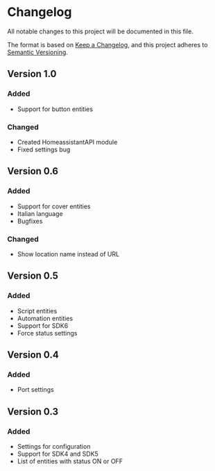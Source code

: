 # Changelog
All notable changes to this project will be documented in this file.
 
The format is based on [Keep a Changelog](https://keepachangelog.com/en/1.0.0/),
and this project adheres to [Semantic Versioning](https://semver.org/spec/v2.0.0.html).

## Version 1.0

### Added
- Support for button entities

### Changed
- Created HomeassistantAPI module
- Fixed settings bug

## Version 0.6

### Added
- Support for cover entities
- Italian language
- Bugfixes

### Changed
- Show location name instead of URL

## Version 0.5

### Added
- Script entities
- Automation entities
- Support for SDK6
- Force status settings

## Version 0.4

### Added
- Port settings

## Version 0.3

### Added
- Settings for configuration
- Support for SDK4 and SDK5
- List of entities with status ON or OFF
